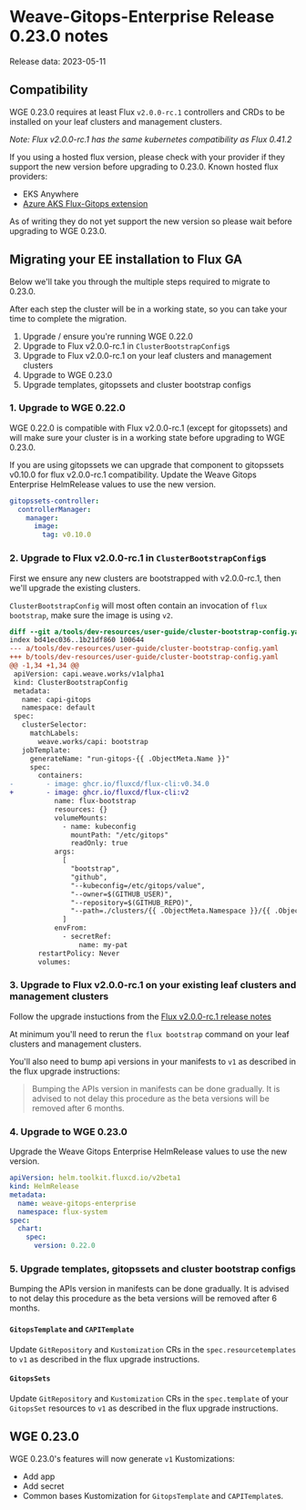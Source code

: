 # Weave-Gitops-Enterprise Release 0.23.0 notes

Release data: 2023-05-11

## Compatibility

WGE 0.23.0 requires at least Flux `v2.0.0-rc.1` controllers and CRDs to be installed on your leaf clusters and management clusters.

_Note: Flux v2.0.0-rc.1 has the same kubernetes compatibility as Flux 0.41.2_

If you using a hosted flux version, please check with your provider if they support the new version before upgrading to 0.23.0. Known hosted flux providers:

- EKS Anywhere
- [Azure AKS Flux-Gitops extension](https://learn.microsoft.com/en-us/azure/azure-arc/kubernetes/extensions-release#flux-gitops)

As of writing they do not yet support the new version so please wait before upgrading to WGE 0.23.0.

## Migrating your EE installation to Flux GA

Below we'll take you through the multiple steps required to migrate to 0.23.0.

After each step the cluster will be in a working state, so you can take your time to complete the migration.

1. Upgrade / ensure you're running WGE 0.22.0
2. Upgrade to Flux v2.0.0-rc.1 in `ClusterBootstrapConfig`s
3. Upgrade to Flux v2.0.0-rc.1 on your leaf clusters and management clusters
4. Upgrade to WGE 0.23.0
5. Upgrade templates, gitopssets and cluster bootstrap configs

### 1. Upgrade to WGE 0.22.0

WGE 0.22.0 is compatible with Flux v2.0.0-rc.1 (except for gitopssets) and will make sure your cluster is in a working state before upgrading to WGE 0.23.0.

If you are using gitopssets we can upgrade that component to gitopssets v0.10.0 for flux v2.0.0-rc.1 compatibility. Update the Weave Gitops Enterprise HelmRelease values to use the new version.

```yaml
gitopssets-controller:
  controllerManager:
    manager:
      image:
        tag: v0.10.0
```

### 2. Upgrade to Flux v2.0.0-rc.1 in `ClusterBootstrapConfig`s

First we ensure any new clusters are bootstrapped with v2.0.0-rc.1, then we'll upgrade the existing clusters.

`ClusterBootstrapConfig` will most often contain an invocation of `flux bootstrap`, make sure the image is using `v2`.

```patch
diff --git a/tools/dev-resources/user-guide/cluster-bootstrap-config.yaml b/tools/dev-resources/user-guide/cluster-bootstrap-config.yaml
index bd41ec036..1b21df860 100644
--- a/tools/dev-resources/user-guide/cluster-bootstrap-config.yaml
+++ b/tools/dev-resources/user-guide/cluster-bootstrap-config.yaml
@@ -1,34 +1,34 @@
 apiVersion: capi.weave.works/v1alpha1
 kind: ClusterBootstrapConfig
 metadata:
   name: capi-gitops
   namespace: default
 spec:
   clusterSelector:
     matchLabels:
       weave.works/capi: bootstrap
   jobTemplate:
     generateName: "run-gitops-{{ .ObjectMeta.Name }}"
     spec:
       containers:
-        - image: ghcr.io/fluxcd/flux-cli:v0.34.0
+        - image: ghcr.io/fluxcd/flux-cli:v2
           name: flux-bootstrap
           resources: {}
           volumeMounts:
             - name: kubeconfig
               mountPath: "/etc/gitops"
               readOnly: true
           args:
             [
               "bootstrap",
               "github",
               "--kubeconfig=/etc/gitops/value",
               "--owner=$(GITHUB_USER)",
               "--repository=$(GITHUB_REPO)",
               "--path=./clusters/{{ .ObjectMeta.Namespace }}/{{ .ObjectMeta.Name }}",
             ]
           envFrom:
             - secretRef:
                 name: my-pat
       restartPolicy: Never
       volumes:
```

### 3. Upgrade to Flux v2.0.0-rc.1 on your existing leaf clusters and management clusters

Follow the upgrade instuctions from the [Flux v2.0.0-rc.1 release notes](https://github.com/fluxcd/flux2/releases/tag/v2.0.0-rc.1)

At minimum you'll need to rerun the `flux bootstrap` command on your leaf clusters and management clusters.

You'll also need to bump api versions in your manifests to `v1` as described in the flux upgrade instructions:

> Bumping the APIs version in manifests can be done gradually. It is advised to not delay this procedure as the beta
> versions will be removed after 6 months.

### 4. Upgrade to WGE 0.23.0

Upgrade the Weave Gitops Enterprise HelmRelease values to use the new version.

```yaml
apiVersion: helm.toolkit.fluxcd.io/v2beta1
kind: HelmRelease
metadata:
  name: weave-gitops-enterprise
  namespace: flux-system
spec:
  chart:
    spec:
      version: 0.22.0
```

### 5. Upgrade templates, gitopssets and cluster bootstrap configs

Bumping the APIs version in manifests can be done gradually. It is advised to not delay this procedure as the beta versions will be removed after 6 months.

#### `GitopsTemplate` and `CAPITemplate`

Update `GitRepository` and `Kustomization` CRs in the `spec.resourcetemplates` to `v1` as described in the flux upgrade instructions.

#### `GitopsSets`

Update `GitRepository` and `Kustomization` CRs in the `spec.template` of your `GitopsSet` resources to `v1` as described in the flux upgrade instructions.

## WGE 0.23.0

WGE 0.23.0's features will now generate `v1` Kustomizations:

- Add app
- Add secret
- Common bases Kustomization for `GitopsTemplate` and `CAPITemplate`s.
